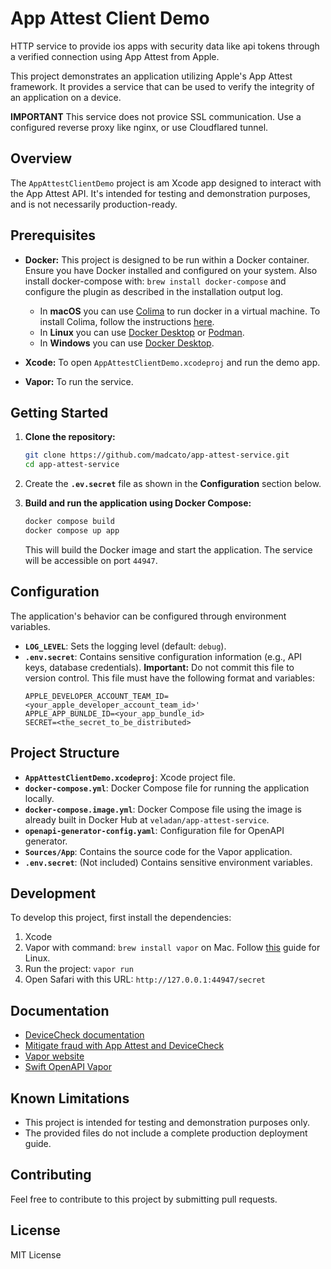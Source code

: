 # App Attest Client Demo

HTTP service to provide ios apps with security data like api tokens through a verified connection using App Attest from Apple.

This project demonstrates an application utilizing Apple's App Attest framework.  It provides a service that can be used to verify the integrity of an application on a device.

**IMPORTANT** This service does not provice SSL communication. Use a configured reverse proxy like nginx, or use Cloudflared tunnel.

## Overview

The `AppAttestClientDemo` project is am Xcode app designed to interact with the App Attest API.  It's intended for testing and demonstration purposes, and is not necessarily production-ready.

## Prerequisites

*   **Docker:** This project is designed to be run within a Docker container.  Ensure you have Docker installed and configured on your system. Also install docker-compose with: `brew install docker-compose` and configure the plugin as described in the installation output log.
    - In **macOS** you can use [Colima](https://github.com/abiosoft/colima) to run docker in a virtual machine. To install Colima, follow the instructions [here](https://github.com/abiosoft/colima#installation).
    - In **Linux** you can use [Docker Desktop](https://docs.docker.com/docker-for-linux/install/) or [Podman](https://podman.io/getting-started/installation).
    - In **Windows** you can use [Docker Desktop](https://docs.docker.com/docker-for-windows/install/).

*   **Xcode:**  To open `AppAttestClientDemo.xcodeproj` and run the demo app.
*   **Vapor:** To run the service.

## Getting Started

1.  **Clone the repository:**

    ```bash
    git clone https://github.com/madcato/app-attest-service.git
    cd app-attest-service
    ```

2. Create the **`.ev.secret`** file as shown in the **Configuration** section below.

3.  **Build and run the application using Docker Compose:**

    ```bash
    docker compose build
    docker compose up app
    ```

    This will build the Docker image and start the application.  The service will be accessible on port `44947`.

## Configuration

The application's behavior can be configured through environment variables.

*   **`LOG_LEVEL`**:  Sets the logging level (default: `debug`).
*   **`.env.secret`**:  Contains sensitive configuration information (e.g., API keys, database credentials).  **Important:** Do not commit this file to version control.
    This file must have the following format and variables:
    ```
    APPLE_DEVELOPER_ACCOUNT_TEAM_ID=<your_apple_developer_account_team_id>'
    APPLE_APP_BUNLDE_ID=<your_app_bundle_id>
    SECRET=<the_secret_to_be_distributed>
    ```

## Project Structure

*   **`AppAttestClientDemo.xcodeproj`**: Xcode project file.
*   **`docker-compose.yml`**: Docker Compose file for running the application locally. 
*   **`docker-compose.image.yml`**: Docker Compose file using the image is already built in Docker Hub at `veladan/app-attest-service`.
*   **`openapi-generator-config.yaml`**: Configuration file for OpenAPI generator.
*   **`Sources/App`**: Contains the source code for the Vapor application.
*   **`.env.secret`**: (Not included) Contains sensitive environment variables.

## Development

To develop this project, first install the dependencies:
1. Xcode
2. Vapor with command: `brew install vapor` on Mac. Follow [this](https://docs.vapor.codes/install/linux/) guide for Linux.
3. Run the project: `vapor run`
4. Open Safari with this URL: `http://127.0.0.1:44947/secret`

## Documentation

- [DeviceCheck documentation](https://developer.apple.com/documentation/devicecheck)
- [Mitigate fraud with App Attest and DeviceCheck](https://developer.apple.com/videos/play/wwdc2021/10244/)
- [Vapor website](https://vapor.codes)
- [Swift OpenAPI Vapor](https://github.com/swift-server/swift-openapi-vapor)

## Known Limitations

*   This project is intended for testing and demonstration purposes only.
*   The provided files do not include a complete production deployment guide.

## Contributing

Feel free to contribute to this project by submitting pull requests.

## License

MIT License
